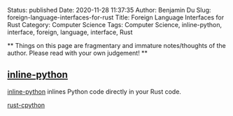 Status: published
Date: 2020-11-28 11:37:35
Author: Benjamin Du
Slug: foreign-language-interfaces-for-rust
Title: Foreign Language Interfaces for Rust
Category: Computer Science
Tags: Computer Science, inline-python, interface, foreign, language, interface, Rust

**
Things on this page are fragmentary and immature notes/thoughts of the author.
Please read with your own judgement!
**


## [inline-python](https://github.com/fusion-engineering/inline-python)
[inline-python](https://github.com/fusion-engineering/inline-python)
inlines Python code directly in your Rust code.


[rust-cpython](https://github.com/dgrunwald/rust-cpython)